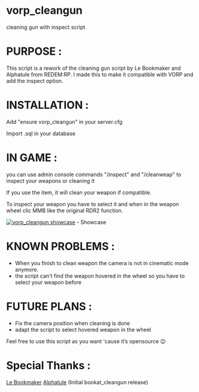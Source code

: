 # vorp_cleangun
cleaning gun with inspect script

# PURPOSE :

This script is a rework of the cleaning gun script by Le Bookmaker and Alphatule from REDEM:RP.
I made this to make it compatible with VORP and add the inspect option.

# INSTALLATION : 

Add "ensure vorp_cleangun" in your server.cfg

Import .sql in your database

# IN GAME : 

you can use admin console commands "/inspect" and "/cleanweap" to inspect your weapons or cleaning it

If you use the item, it will clean your weapon if compatible.

To inspect your weapon you have to select it and when in the weapon wheel clic MMB like the original RDR2 function.

[![vorp_cleangun showcase](http://img.youtube.com/vi/3pIg5yX4bLc/0.jpg)](http://www.youtube.com/watch?v=3pIg5yX4bLc "vorp_cleangun showcase") - Showcase

# KNOWN PROBLEMS : 

  - When you finish to clean weapon the camera is not in cinematic mode anymore.
  - the script can't find the weapon hovered in the wheel so you have to select your weapon before

# FUTURE PLANS :

  - Fix the camera position when cleaning is done
  - adapt the script to select hovered weapon in the wheel

Feel free to use this script as you want 'cause it’s opensource :wink:

# Special Thanks : 

[Le Bookmaker]([https://github.com/femga/rdr3_discoveries](https://github.com/LeBookmaker)) [Alphatule]([https://github.com/femga/rdr3_discoveries](https://github.com/alphatule)) (Initial bookat_cleangun release)
